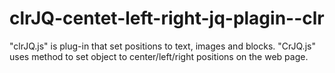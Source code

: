 # clrJQ-centet-left-right-jq-plagin--clr

"clrJQ.js"​ is plug-in that set positions to text, images and blocks. "CrJQ.js" uses method to set object to center/left/right positions on the web page.
